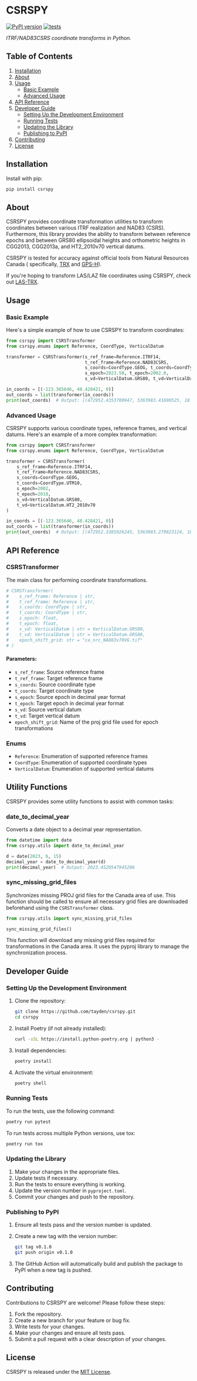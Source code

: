 # CSRSPY

[![PyPI version](https://badge.fury.io/py/csrspy.svg)](https://badge.fury.io/py/csrspy)
[![tests](https://github.com/tayden/csrspy/actions/workflows/tests.yml/badge.svg)](https://github.com/tayden/csrspy/actions/workflows/tests.yml)

*ITRF/NAD83CSRS coordinate transforms in Python.*

## Table of Contents

1. [Installation](#installation)
2. [About](#about)
3. [Usage](#usage)
    - [Basic Example](#basic-example)
    - [Advanced Usage](#advanced-usage)
4. [API Reference](#api-reference)
5. [Developer Guide](#developer-guide)
    - [Setting Up the Development Environment](#setting-up-the-development-environment)
    - [Running Tests](#running-tests)
    - [Updating the Library](#updating-the-library)
    - [Publishing to PyPI](#publishing-to-pypi)
6. [Contributing](#contributing)
7. [License](#license)

## Installation

Install with pip:

```bash
pip install csrspy
```

## About

CSRSPY provides coordinate transformation utilities to transform coordinates between
various ITRF realization and NAD83 (CSRS).
Furthermore, this library provides the ability to transform between reference epochs and
between GRS80 ellipsoidal heights and
orthometric heights in CGG2013, CGG2013a, and HT2_2010v70 vertical datums.

CSRSPY is tested for accuracy against official tools from Natural Resources Canada (
specifically,
[TRX](https://webapp.csrs-scrs.nrcan-rncan.gc.ca/geod/tools-outils/trx.php) and
[GPS-H](https://webapp.csrs-scrs.nrcan-rncan.gc.ca/geod/tools-outils/gpsh.php)).

If you're hoping to transform LAS/LAZ file coordinates using CSRSPY, check out
[LAS-TRX](https://github.com/HakaiInstitute/LAS-TRX).

## Usage

### Basic Example

Here's a simple example of how to use CSRSPY to transform coordinates:

```python
from csrspy import CSRSTransformer
from csrspy.enums import Reference, CoordType, VerticalDatum

transformer = CSRSTransformer(s_ref_frame=Reference.ITRF14,
                              t_ref_frame=Reference.NAD83CSRS,
                              s_coords=CoordType.GEOG, t_coords=CoordType.UTM10,
                              s_epoch=2023.58, t_epoch=2002.0,
                              s_vd=VerticalDatum.GRS80, t_vd=VerticalDatum.CGG2013A)

in_coords = [(-123.365646, 48.428421, 0)]
out_coords = list(transformer(in_coords))
print(out_coords)  # Output: [(472952.4353700947, 5363983.41690525, 18.968777523406512)]
```

### Advanced Usage

CSRSPY supports various coordinate types, reference frames, and vertical datums. Here's
an example of a more complex transformation:

```python
from csrspy import CSRSTransformer
from csrspy.enums import Reference, CoordType, VerticalDatum

transformer = CSRSTransformer(
    s_ref_frame=Reference.ITRF14,
    t_ref_frame=Reference.NAD83CSRS,
    s_coords=CoordType.GEOG,
    t_coords=CoordType.UTM10,
    s_epoch=2002,
    t_epoch=2010,
    s_vd=VerticalDatum.GRS80,
    t_vd=VerticalDatum.HT2_2010v70
)

in_coords = [(-123.365646, 48.428421, 0)]
out_coords = list(transformer(in_coords))
print(out_coords)  # Output: [(472952.3385926245, 5363983.279823124, 18.81151352316209)]
```

## API Reference

### CSRSTransformer

The main class for performing coordinate transformations.

```python
# CSRSTransformer(
#    s_ref_frame: Reference | str,
#    t_ref_frame: Reference | str,
#    s_coords: CoordType | str,
#    t_coords: CoordType | str,
#    s_epoch: float,
#    t_epoch: float,
#    s_vd: VerticalDatum | str = VerticalDatum.GRS80,
#    t_vd: VerticalDatum | str = VerticalDatum.GRS80,
#    epoch_shift_grid: str = "ca_nrc_NAD83v70VG.tif"
# )
```

#### Parameters:

- `s_ref_frame`: Source reference frame
- `t_ref_frame`: Target reference frame
- `s_coords`: Source coordinate type
- `t_coords`: Target coordinate type
- `s_epoch`: Source epoch in decimal year format
- `t_epoch`: Target epoch in decimal year format
- `s_vd`: Source vertical datum
- `t_vd`: Target vertical datum
- `epoch_shift_grid`: Name of the proj grid file used for epoch transformations

### Enums

- `Reference`: Enumeration of supported reference frames
- `CoordType`: Enumeration of supported coordinate types
- `VerticalDatum`: Enumeration of supported vertical datums

## Utility Functions

CSRSPY provides some utility functions to assist with common tasks:

### date_to_decimal_year

Converts a date object to a decimal year representation.

```python
from datetime import date
from csrspy.utils import date_to_decimal_year

d = date(2023, 6, 15)
decimal_year = date_to_decimal_year(d)
print(decimal_year)  # Output: 2023.4520547945206
```

### sync_missing_grid_files

Synchronizes missing PROJ grid files for the Canada area of use. This function should be
called to ensure all necessary grid files are downloaded beforehand using the
`CSRSTransformer` class.

```python
from csrspy.utils import sync_missing_grid_files

sync_missing_grid_files()
```

This function will download any missing grid files required for transformations in the
Canada area. It uses the pyproj library to manage the synchronization process.

## Developer Guide

### Setting Up the Development Environment

1. Clone the repository:
   ```bash
   git clone https://github.com/tayden/csrspy.git
   cd csrspy
   ```

2. Install Poetry (if not already installed):
   ```bash
   curl -sSL https://install.python-poetry.org | python3 -
   ```

3. Install dependencies:
   ```bash
   poetry install
   ```

4. Activate the virtual environment:
   ```bash
   poetry shell
   ```

### Running Tests

To run the tests, use the following command:

```bash
poetry run pytest
```

To run tests across multiple Python versions, use tox:

```bash
poetry run tox
```

### Updating the Library

1. Make your changes in the appropriate files.
2. Update tests if necessary.
3. Run the tests to ensure everything is working.
4. Update the version number in `pyproject.toml`.
5. Commit your changes and push to the repository.

### Publishing to PyPI

1. Ensure all tests pass and the version number is updated.
2. Create a new tag with the version number:
   ```bash
   git tag v0.1.0
   git push origin v0.1.0
   ```

3. The GitHub Action will automatically build and publish the package to PyPI when a new
   tag is pushed.

## Contributing

Contributions to CSRSPY are welcome! Please follow these steps:

1. Fork the repository.
2. Create a new branch for your feature or bug fix.
3. Write tests for your changes.
4. Make your changes and ensure all tests pass.
5. Submit a pull request with a clear description of your changes.

## License

CSRSPY is released under the [MIT License](https://opensource.org/licenses/MIT).
